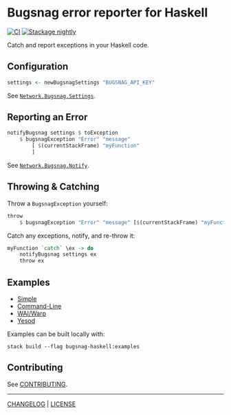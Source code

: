 # Bugsnag error reporter for Haskell

[![CI](https://github.com/pbrisbin/bugsnag-haskell/actions/workflows/ci.yml/badge.svg)](https://github.com/pbrisbin/bugsnag-haskell/actions/workflows/ci.yml)
[![Stackage nightly](https://github.com/pbrisbin/bugsnag-haskell/actions/workflows/nightly.yml/badge.svg)](https://github.com/pbrisbin/bugsnag-haskell/actions/workflows/nightly.yml)

Catch and report exceptions in your Haskell code.

## Configuration

```hs
settings <- newBugsnagSettings "BUGSNAG_API_KEY"
```

See
[`Network.Bugsnag.Settings`](http://hackage.haskell.org/package/bugsnag-haskell/docs/Network-Bugsnag-Settings.html).

## Reporting an Error

```hs
notifyBugsnag settings $ toException
    $ bugsnagException "Error" "message"
        [ $(currentStackFrame) "myFunction"
        ]
```

See
[`Network.Bugsnag.Notify`](http://hackage.haskell.org/package/bugsnag-haskell/docs/Network-Bugsnag-Notify.html).

## Throwing & Catching

Throw a `BugsnagException` yourself:

```hs
throw
    $ bugsnagException "Error" "message" [$(currentStackFrame) "myFunction"]
```

Catch any exceptions, notify, and re-throw it:

```hs
myFunction `catch` \ex -> do
    notifyBugsnag settings ex
    throw ex
```

## Examples

- [Simple](./examples/simple/Main.hs)
- [Command-Line](./examples/cli/Main.hs)
- [WAI/Warp](./examples/warp/Main.hs)
- [Yesod](./examples/yesod/Main.hs)

Examples can be built locally with:

```console
stack build --flag bugsnag-haskell:examples
```

## Contributing

See [CONTRIBUTING](./CONTRIBUTING.md).

---

[CHANGELOG](./CHANGELOG.md) | [LICENSE](./LICENSE)
